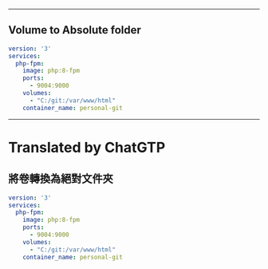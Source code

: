 <!--HugoNoteFlag-->

---

## Volume to Absolute folder

```yaml
version: '3'
services:
  php-fpm:
    image: php:8-fpm
    ports:
      - 9004:9000
    volumes:
      - "C:/git:/var/www/html"
    container_name: personal-git
```


---

<!--HugoNoteZhFlag-->

# Translated by ChatGTP

## 將卷轉換為絕對文件夾

```yaml
version: '3'
services:
  php-fpm:
    image: php:8-fpm
    ports:
      - 9004:9000
    volumes:
      - "C:/git:/var/www/html"
    container_name: personal-git
```